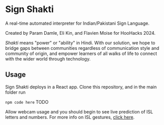 # Sign Shakti
A real-time automated interpreter for Indian/Pakistani Sign Language.

Created by Param Damle, Eli Kin, and Flavien Moise for HooHacks 2024.

_Shakti_ means "power" or "ability" in Hindi. With our solution, we hope to bridge gaps between communities regardless of communication style and community of origin, and empower learners of all walks of life to connect with the wider world through technology.

## Usage
Sign Shakti deploys in a React app. Clone this repository, and in the main folder run

`npm code here` TODO

Allow webcam usage and you should begin to see live prediction of ISL letters and numbers. For more info on ISL gestures, [click here](https://www.1specialplace.com/2021/02/11/all-about-indian-sign-language/).

